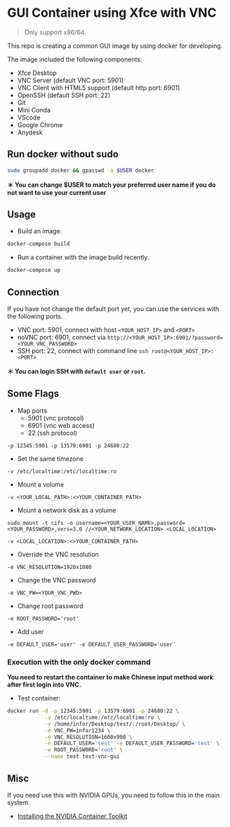 
# GUI Container using Xfce with VNC

> Only support x86/64.

This repo is creating a common GUI image by using docker for developing.

The image included the following components:

* Xfce Desktop
* VNC Server (default VNC port: 5901)
* VNC Client with HTML5 support (default http port: 6901)
* OpenSSH (default SSH port: 22)
* Git
* Mini Conda
* VScode
* Google Chrome
* Anydesk

## Run docker without sudo

```bash
sudo groupadd docker && gpasswd -a $USER docker
```

**＊ You can change $USER to match your preferred user name if you do not want to use your current user**

## Usage

- Build an image.

```bash
docker-compose build
```

- Run a container with the image build recently.

```bash
docker-compose up
```

## Connection

If you have not change the default port yet, you can use the services with the following ports.

* VNC port: 5901, connect with host `<YOUR_HOST_IP>` and `<PORT>`
* noVNC port: 6901, connect via `http://<YOUR_HOST_IP>:6901/?password=<YOUR_VNC_PASSWORD>`
* SSH port: 22, connect with command line `ssh root@<YOUR_HOST_IP>:<PORT>`

**＊ You can login SSH with `default user` or `root`.**

## Some Flags

* Map ports
    - 5901 (vnc protocol)
    - 6901 (vnc web access)
    - 22 (ssh protocol)

`-p 12345:5901 -p 13579:6901 -p 24680:22`

* Set the same timezone

`-v /etc/localtime:/etc/localtime:ro`

* Mount a volume

`-v <YOUR_LOCAL_PATH>:<>YOUR_CONTAINER_PATH>`

* Mount a network disk as a volume

`sudo mount -t cifs -o username=<YOUR_USER_NAME>,password=<YOUR_PASSWORD>,vers=3.0 //<YOUR_NETWORK_LOCATION> <LOCAL_LOCATION>`

`-v <LOCAL_LOCATION>:<>YOUR_CONTAINER_PATH>`

* Override the VNC resolution

`-e VNC_RESOLUTION=1920x1080`

* Change the VNC password

`-e VNC_PW=<YOUR_VNC_PWD>`

* Change root password

`-e ROOT_PASSWORD='root'`

* Add user

`-e DEFAULT_USER='user' -e DEFAULT_USER_PASSWORD='user'`


### Execution with the only docker command

**You need to restart the container to make Chinese input method work after first login into VNC.**

* Test container:

```bash
docker run -d -p 12345:5901 -p 13579:6901 -p 24680:22 \
            -v /etc/localtime:/etc/localtime:ro \
            -v /home/infor/Desktop/test/:/root/Desktop/ \
            -e VNC_PW=infor1234 \
            -e VNC_RESOLUTION=1600x900 \
            -e DEFAULT_USER='test' -e DEFAULT_USER_PASSWORD='test' \
            -e ROOT_PASSWORD='root' \
            --name test test-vnc-gui
```

## Misc

If you need use this with NVIDIA GPUs, you need to follow this in the main system.

- [Installing the NVIDIA Container Toolkit](https://docs.nvidia.com/datacenter/cloud-native/container-toolkit/latest/install-guide.html)

